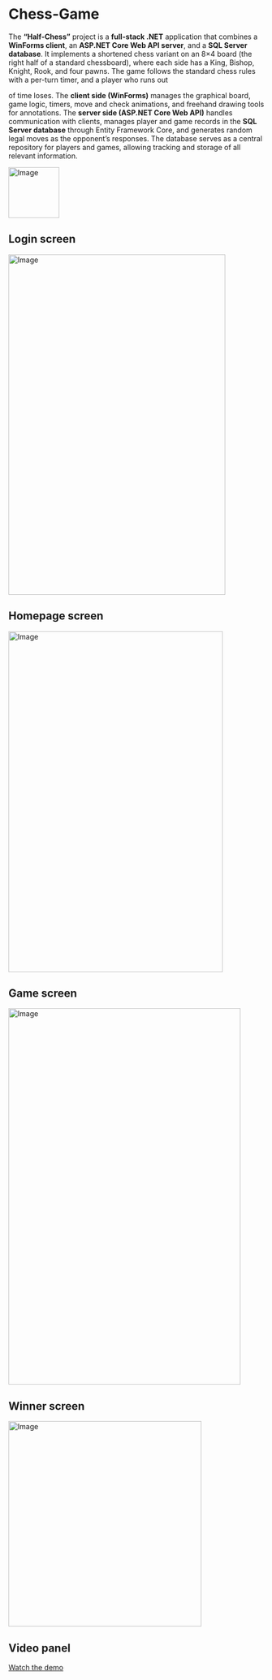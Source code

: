 # Chess-Game 
The **“Half-Chess”** project is a **full-stack .NET** application that combines a **WinForms client**, an **ASP.NET Core Web API server**, and a **SQL Server database**. It implements a shortened chess variant on an 8×4 board (the right half of a standard chessboard), where each side has a King, Bishop, Knight, Rook, and four pawns. The game follows the standard chess rules with a per-turn timer, and a player who runs out 

of time loses. The **client side (WinForms)** manages the graphical board, game logic, timers, move and check animations, and freehand drawing tools for annotations. The **server side (ASP.NET Core Web API)** handles communication with clients, manages player and game records in the **SQL Server database** through Entity Framework Core, and generates random legal moves as the opponent’s responses. The database serves as a central repository for players and games, allowing tracking and storage of all relevant information.

<img width="100" height="100" alt="Image" src="https://github.com/user-attachments/assets/5b76b72e-c546-40e7-a10f-f13369219dfb" /> 


## Login screen
<img width="427" height="671" alt="Image" src="https://github.com/user-attachments/assets/5a48a4f1-3840-4915-ae75-ba30e4e4e9c5" />

## Homepage screen
<img width="422" height="672" alt="Image" src="https://github.com/user-attachments/assets/8026de99-4c30-43d6-808e-5a6d36e823dd" />

## Game screen
<img width="457" height="742" alt="Image" src="https://github.com/user-attachments/assets/51b98134-af31-44bc-9b0d-574f58cdf182" />

## Winner screen
<img width="380" height="405" alt="Image" src="https://github.com/user-attachments/assets/502a9521-17cd-4414-a8f7-5add34a25701" />

## Video panel
[Watch the demo](https://drive.google.com/file/d/1mQcfLdVq1upDM6GStftOeHL7DVMN-2jT/view?usp=drive_link)
